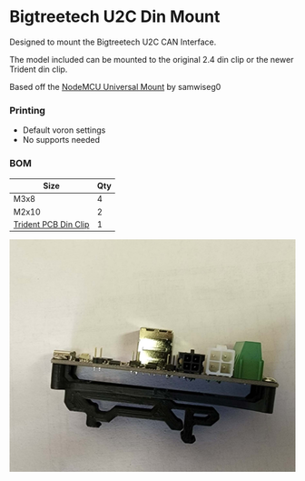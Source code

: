 # Bigtreetech U2C Din Mount
Designed to mount the Bigtreetech U2C CAN Interface.

The model included can be mounted to the original 2.4 din clip or the newer Trident din clip.

Based off the [NodeMCU Universal Mount](https://github.com/VoronDesign/VoronUsers/tree/master/printer_mods/samwiseg0/esp8266_nodemcu_din_mount) by samwiseg0 

### Printing
  * Default voron settings
  * No supports needed

### BOM

Size | Qty
--- | ---
M3x8 | 4
M2x10 | 2
[Trident PCB Din Clip](https://github.com/VoronDesign/Voron-Trident/blob/f871f117cdf2a3b3881c3bc176f0a8eb04e42057/STLs/ElectronicsBay/pcb_din_clip_v2_x5.stl) | 1

![U2C Board Mounted](Images/U2C_Mounted.jpg)


